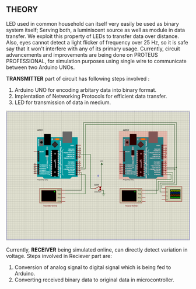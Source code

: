 ## THEORY

LED used in common household can itself very easily be used as binary system itself; Serving both, a luminiscent source as well as module in
data transfer. We exploit this property of LEDs to transfer data over distance. Also, eyes cannot detect a light flicker of frequency over 25 Hz, 
so it is safe say that it won't interfere with any of its primary usage.
Currently, circuit advancements and improvements are being done on PROTEUS PROFESSIONAL, for simulation purposes using single wire to communicate
between two Arduino UNOs.

**TRANSMITTER** part of circuit has following steps involved :
1) Arduino UNO for encoding arbitary data into binary format.
2) Implentation of Networking Protocols for efficient data transfer.
3) LED for transmission of data in medium.

![image](/Documentation/arduino.PNG)

Currently, **RECEIVER** being simulated online, can directly detect variation in voltage. Steps involved in Reciever part are:
1) Conversion of analog signal to digital signal which is being fed to Arduino.
2) Converting received binary data to original data in microcontroller.

